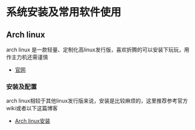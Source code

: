  # 系统安装及常用软件使用

 ## Arch linux
 arch linux 是一款轻量、定制化高linux发行版，喜欢折腾的可以安装下玩玩，用作主力机还需谨慎
 
 * [官网](https://archlinux.org/)

### 安装及配置
arch linux相较于其他linux发行版来说，安装是比较麻烦的，这里推荐参考官方wiki或者以下这篇博客
* [Arch linux安装](https://www.viseator.com/2017/05/17/arch_install/)
